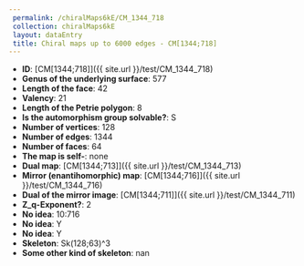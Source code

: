 ```yaml
--- 
 permalink: /chiralMaps6kE/CM_1344_718 
 collection: chiralMaps6kE
 layout: dataEntry
 title: Chiral maps up to 6000 edges - CM[1344;718]
---
```


- **ID**: [CM[1344;718]]({{ site.url }}/test/CM_1344_718)
- **Genus of the underlying surface**: 577
- **Length of the face**: 42
- **Valency**: 21
- **Length of the Petrie polygon**: 8
- **Is the automorphism group solvable?**: S
- **Number of vertices**: 128
- **Number of edges**: 1344
- **Number of faces**: 64
- **The map is self-**: none
- **Dual map**: [CM[1344;713]]({{ site.url }}/test/CM_1344_713)
- **Mirror (enantihomorphic) map**: [CM[1344;716]]({{ site.url }}/test/CM_1344_716)
- **Dual of the mirror image**: [CM[1344;711]]({{ site.url }}/test/CM_1344_711)
- **Z_q-Exponent?**: 2
- **No idea**:  10:716
- **No idea**: Y
- **No idea**: Y
- **Skeleton**: Sk(128;63)^3
- **Some other kind of skeleton**: nan

